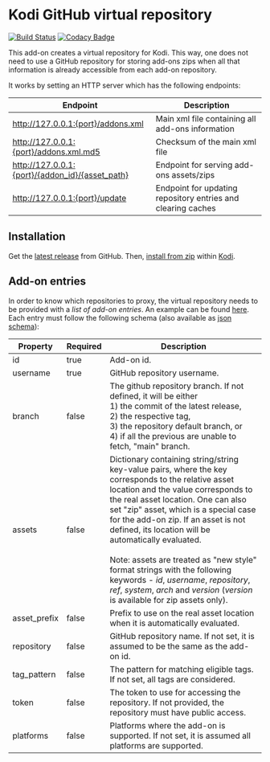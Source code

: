 # Kodi GitHub virtual repository

[![Build Status](https://github.com/i96751414/repository.github/workflows/build/badge.svg)](https://github.com/i96751414/repository.github/actions?query=workflow%3Abuild)
[![Codacy Badge](https://app.codacy.com/project/badge/Grade/6b656425c8fe409eb18500bcc51c4475)](https://www.codacy.com/gh/i96751414/repository.github/dashboard?utm_source=github.com&amp;utm_medium=referral&amp;utm_content=i96751414/repository.github&amp;utm_campaign=Badge_Grade)

This add-on creates a virtual repository for Kodi. This way, one does not need to use a GitHub repository for storing
add-ons zips when all that information is already accessible from each add-on repository.

It works by setting an HTTP server which has the following endpoints:

| Endpoint                                        | Description                                                  |
|-------------------------------------------------|--------------------------------------------------------------|
| http://127.0.0.1:{port}/addons.xml              | Main xml file containing all add-ons information             |
| http://127.0.0.1:{port}/addons.xml.md5          | Checksum of the main xml file                                |
| http://127.0.0.1:{port}/{addon_id}/{asset_path} | Endpoint for serving add-ons assets/zips                     |
| http://127.0.0.1:{port}/update                  | Endpoint for updating repository entries and clearing caches |

## Installation

Get the [latest release](https://github.com/i96751414/repository.github/releases/latest) from GitHub.
Then, [install from zip](https://kodi.wiki/view/Add-on_manager#How_to_install_from_a_ZIP_file)
within [Kodi](https://kodi.tv/).

## Add-on entries

In order to know which repositories to proxy, the virtual repository needs to be provided with a _list of add-on
entries_.
An example can be found [here](resources/repository.json).
Each entry must follow the following schema (also available as [json schema](resources/repository-schema.json)):

| Property     | Required | Description                                                                                                                                                                                                                                                                                                                                                                                                                                                                                                                             |
|--------------|----------|-----------------------------------------------------------------------------------------------------------------------------------------------------------------------------------------------------------------------------------------------------------------------------------------------------------------------------------------------------------------------------------------------------------------------------------------------------------------------------------------------------------------------------------------|
| id           | true     | Add-on id.                                                                                                                                                                                                                                                                                                                                                                                                                                                                                                                              |
| username     | true     | GitHub repository username.                                                                                                                                                                                                                                                                                                                                                                                                                                                                                                             |
| branch       | false    | The github repository branch. If not defined, it will be either <br>1) the commit of the latest release, <br>2) the respective tag, <br>3) the repository default branch, or <br>4) if all the previous are unable to fetch, "main" branch.                                                                                                                                                                                                                                                                                             |
| assets       | false    | Dictionary containing string/string key-value pairs, where the key corresponds to the relative asset location and the value corresponds to the real asset location. One can also set "zip" asset, which is a special case for the add-on zip. If an asset is not defined, its location will be automatically evaluated.<br><br>Note: assets are treated as "new style" format strings with the following keywords - _id_, _username_, _repository_, _ref_, _system_, _arch_ and _version_ (_version_ is available for zip assets only). |
| asset_prefix | false    | Prefix to use on the real asset location when it is automatically evaluated.                                                                                                                                                                                                                                                                                                                                                                                                                                                            |
| repository   | false    | GitHub repository name. If not set, it is assumed to be the same as the add-on id.                                                                                                                                                                                                                                                                                                                                                                                                                                                      |
| tag_pattern  | false    | The pattern for matching eligible tags. If not set, all tags are considered.                                                                                                                                                                                                                                                                                                                                                                                                                                                            |
| token        | false    | The token to use for accessing the repository. If not provided, the repository must have public access.                                                                                                                                                                                                                                                                                                                                                                                                                                 |
| platforms    | false    | Platforms where the add-on is supported. If not set, it is assumed all platforms are supported.                                                                                                                                                                                                                                                                                                                                                                                                                                         |

